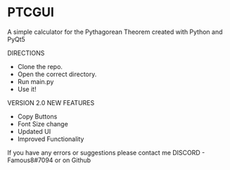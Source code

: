 # PTCGUI
A simple calculator for the Pythagorean Theorem created with Python and PyQt5

DIRECTIONS

- Clone the repo.
- Open the correct directory.
- Run main.py
- Use it!

VERSION 2.0 NEW FEATURES

- Copy Buttons
- Font Size change
- Updated UI
- Improved Functionality

If you have any errors or suggestions please contact me DISCORD - Famous8#7094 or on Github
